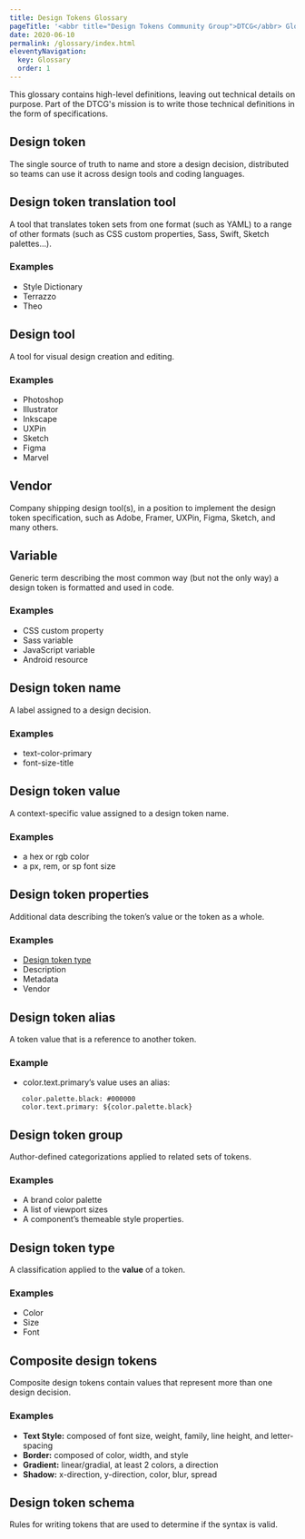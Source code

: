 ```yaml
---
title: Design Tokens Glossary
pageTitle: '<abbr title="Design Tokens Community Group">DTCG</abbr> Glossary'
date: 2020-06-10
permalink: /glossary/index.html
eleventyNavigation:
  key: Glossary
  order: 1
---
```


This glossary contains high-level definitions, leaving out technical details on purpose. Part of the DTCG's mission is to write those technical definitions in the form of specifications.

## Design token

The single source of truth to name and store a design decision, distributed so teams can use it across design tools and coding languages.

## Design token translation tool

A tool that translates token sets from one format (such as YAML) to a range of other formats (such as CSS custom properties, Sass, Swift, Sketch palettes…).

### Examples

- Style Dictionary
- Terrazzo
- Theo

## Design tool

A tool for visual design creation and editing.

### Examples

- Photoshop
- Illustrator
- Inkscape
- UXPin
- Sketch
- Figma
- Marvel

## Vendor

Company shipping design tool(s), in a position to implement the design token specification, such as Adobe, Framer, UXPin, Figma, Sketch, and many others.

## Variable

Generic term describing the most common way (but not the only way) a design token is formatted and used in code.

### Examples

- CSS custom property
- Sass variable
- JavaScript variable
- Android resource

## Design token name

A label assigned to a design decision.

### Examples

- text-color-primary
- font-size-title

## Design token value

A context-specific value assigned to a design token name.

### Examples

- a hex or rgb color
- a px, rem, or sp font size

## Design token properties

Additional data describing the token’s value or the token as a whole.

### Examples

- [Design token type](#design-token-type)
- Description
- Metadata
- Vendor

## Design token alias

A token value that is a reference to another token.

### Example

- color.text.primary’s value uses an alias:

```
   color.palette.black: #000000
   color.text.primary: ${color.palette.black}
```

## Design token group

Author-defined categorizations applied to related sets of tokens.

### Examples

- A brand color palette
- A list of viewport sizes
- A component’s themeable style properties.

## Design token type

A classification applied to the **value** of a token.

### Examples

- Color
- Size
- Font

## Composite design tokens

Composite design tokens contain values that represent more than one design decision.

### Examples

- **Text Style:** composed of font size, weight, family, line height, and letter-spacing
- **Border:** composed of color, width, and style
- **Gradient:** linear/gradial, at least 2 colors, a direction
- **Shadow:** x-direction, y-direction, color, blur, spread

## Design token schema

Rules for writing tokens that are used to determine if the syntax is valid.
